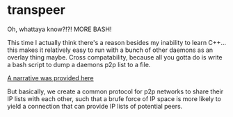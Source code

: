 # transpeer

Oh, whattaya know?!?! MORE BASH! 

This time I actually think there's a reason besides my inability to learn C++... 
this makes it relatively easy to run with a bunch of other daemons as an overlay thing maybe. 
Cross compatability, because all you gotta do is write a bash script to dump a daemons p2p list to a file. 

[A narrative was provided here](https://old.reddit.com/r/Monero/comments/f6y8xn/ccs_idea_maybe_someone_can_write_it_up/)

But basically, we create a common protocol for p2p networks to share their IP lists with each other,
such that a brufe force of IP space is more likely to yield a connection that can provide IP lists of potential peers. 

